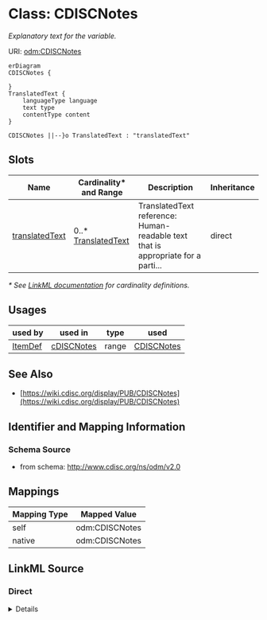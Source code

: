 # Class: CDISCNotes

_Explanatory text for the variable._




URI: [odm:CDISCNotes](http://www.cdisc.org/ns/odm/v2.0/CDISCNotes)


```mermaid
erDiagram
CDISCNotes {

}
TranslatedText {
    languageType language  
    text type  
    contentType content  
}

CDISCNotes ||--}o TranslatedText : "translatedText"

```



<!-- no inheritance hierarchy -->


## Slots

| Name | Cardinality* and Range | Description | Inheritance |
| ---  | --- | --- | --- |
| [translatedText](translatedText.md) | 0..* <br/> [TranslatedText](TranslatedText.md) | TranslatedText reference: Human-readable text that is appropriate for a parti... | direct |

_* See [LinkML documentation](https://linkml.io/linkml/schemas/slots.html#slot-cardinality) for cardinality definitions._




## Usages

| used by | used in | type | used |
| ---  | --- | --- | --- |
| [ItemDef](ItemDef.md) | [cDISCNotes](cDISCNotes.md) | range | [CDISCNotes](CDISCNotes.md) |






## See Also

* [https://wiki.cdisc.org/display/PUB/CDISCNotes](https://wiki.cdisc.org/display/PUB/CDISCNotes)

## Identifier and Mapping Information







### Schema Source


* from schema: http://www.cdisc.org/ns/odm/v2.0





## Mappings

| Mapping Type | Mapped Value |
| ---  | ---  |
| self | odm:CDISCNotes |
| native | odm:CDISCNotes |





## LinkML Source

<!-- TODO: investigate https://stackoverflow.com/questions/37606292/how-to-create-tabbed-code-blocks-in-mkdocs-or-sphinx -->

### Direct

<details>
```yaml
name: CDISCNotes
description: Explanatory text for the variable.
from_schema: http://www.cdisc.org/ns/odm/v2.0
see_also:
- https://wiki.cdisc.org/display/PUB/CDISCNotes
rank: 1000
slots:
- translatedText
slot_usage:
  translatedText:
    name: translatedText
    multivalued: true
    domain_of:
    - Description
    - Question
    - Definition
    - Prompt
    - CRFCompletionInstructions
    - ImplementationNotes
    - CDISCNotes
    - ErrorMessage
    - Decode
    - Comment
    range: TranslatedText
    inlined: true
    inlined_as_list: true
class_uri: odm:CDISCNotes

```
</details>

### Induced

<details>
```yaml
name: CDISCNotes
description: Explanatory text for the variable.
from_schema: http://www.cdisc.org/ns/odm/v2.0
see_also:
- https://wiki.cdisc.org/display/PUB/CDISCNotes
rank: 1000
slot_usage:
  translatedText:
    name: translatedText
    multivalued: true
    domain_of:
    - Description
    - Question
    - Definition
    - Prompt
    - CRFCompletionInstructions
    - ImplementationNotes
    - CDISCNotes
    - ErrorMessage
    - Decode
    - Comment
    range: TranslatedText
    inlined: true
    inlined_as_list: true
attributes:
  translatedText:
    name: translatedText
    description: 'TranslatedText reference: Human-readable text that is appropriate
      for a particular language. TranslatedText elements typically occur in a series,
      presenting a set of alternative textual renditions for different languages and
      types.'
    from_schema: http://www.cdisc.org/ns/odm/v2.0
    rank: 1000
    multivalued: true
    identifier: false
    alias: translatedText
    owner: CDISCNotes
    domain_of:
    - Description
    - Question
    - Definition
    - Prompt
    - CRFCompletionInstructions
    - ImplementationNotes
    - CDISCNotes
    - ErrorMessage
    - Decode
    - Comment
    range: TranslatedText
    inlined: true
    inlined_as_list: true
class_uri: odm:CDISCNotes

```
</details>